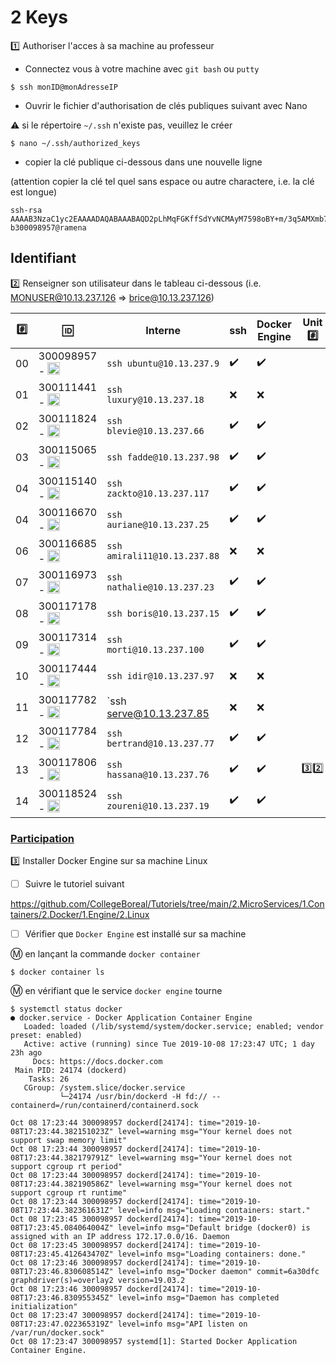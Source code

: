 # 2 Keys

:one: Authoriser l'acces à sa machine au professeur

* Connectez vous à votre machine avec `git bash` ou `putty`

```
$ ssh monID@monAdresseIP
```

* Ouvrir le fichier d'authorisation de clés publiques suivant avec Nano 

:warning: si le répertoire `~/.ssh` n'existe pas, veuillez le créer

```
$ nano ~/.ssh/authorized_keys
```

* copier la clé publique ci-dessous dans une nouvelle ligne 

(attention copier la clé tel quel sans espace ou autre charactere, i.e. la clé est longue)

```
ssh-rsa AAAAB3NzaC1yc2EAAAADAQABAAABAQD2pLhMqFGKffSdYvNCMAyM7598oBY+m/3q5AMXmb7IE6vq42+yGzqEUzZu9WrFckFD4Hq52rIU5DeOvi83DCF3uroXjNTEtCKdi+tY7cV18bHmsDsBHMqTnpuvroofgFWA0Pi++b2kGW2I5eyy1Qjv5rOp7y11Xe6XeZFEz7qQO1/xNiBMJEruG9Xldgooe4hkaOF39qnbqD4ui3LxYaTUTEulstw4wN70dSB8Zu9YQP7A7KU2zIEwJ1aw8whfO1CAM/AVvoDyqMtV8VXoaZSHOBgluMtinQfyyt473S2ZZeJlnmhK0F1gdOhO4SVZNRMj96m30ryYkYBFWvvLRP5N b300098957@ramena
```

## Identifiant

:two: Renseigner son utilisateur dans le tableau ci-dessous (i.e. MONUSER@10.13.237.126 => brice@10.13.237.126)

|:hash:| :id:      | Interne                 | ssh              | Docker Engine    | Unit :hash: |
|------|-----------|-------------------------|------------------|------------------|-------------|
| 00   | 300098957 - <image src="https://avatars0.githubusercontent.com/u/62551735?s=400&v=4" width=20 height=20></image> | `ssh ubuntu@10.13.237.9` |:heavy_check_mark:|:heavy_check_mark: |
| 01   | 300111441 - <image src="https://avatars2.githubusercontent.com/u/55207099?s=400&v=4" width=20 height=20></image> | `ssh luxury@10.13.237.18`   |:x:|:x:|
| 02   | 300111824 - <image src="https://avatars2.githubusercontent.com/u/54911706?s=400&v=4" width=20 height=20></image> | `ssh blevie@10.13.237.66`   |:heavy_check_mark:|:heavy_check_mark:|
| 03   | 300115065 - <image src="https://avatars0.githubusercontent.com/u/54910778?s=400&v=4" width=20 height=20></image> | `ssh fadde@10.13.237.98`   |:heavy_check_mark: | :heavy_check_mark: |
| 04   | 300115140 - <image src="https://avatars0.githubusercontent.com/u/54910329?s=460&v=4" width=20 height=20></image> | `ssh zackto@10.13.237.117`   | :heavy_check_mark: | :heavy_check_mark: |
| 04   | 300116670 - <image src="https://avatars0.githubusercontent.com/u/55238107?s=460&v=4" width=20 height=20></image> | `ssh auriane@10.13.237.25`   | :heavy_check_mark: | :heavy_check_mark: |
| 06   | 300116685 - <image src="https://avatars0.githubusercontent.com/u/54910751?s=460&v=4" width=20 height=20></image> | `ssh amirali11@10.13.237.88`   |:x:      |:x:  |
| 07   | 300116973 - <image src="https://avatars0.githubusercontent.com/u/54910252?s=460&v=4" width=20 height=20></image> | `ssh nathalie@10.13.237.23`  | :heavy_check_mark: | :heavy_check_mark: |
| 08   | 300117178 - <image src="https://avatars0.githubusercontent.com/u/54910937?s=460&v=4" width=20 height=20></image> | `ssh boris@10.13.237.15`     | :heavy_check_mark: |  :heavy_check_mark: |
| 09   | 300117314 - <image src="https://avatars0.githubusercontent.com/u/54910700?s=460&v=4" width=20 height=20></image> | `ssh morti@10.13.237.100`    | :heavy_check_mark: | :heavy_check_mark: |
| 10   | 300117444 - <image src="https://avatars0.githubusercontent.com/u/54910261?s=460&v=4" width=20 height=20></image> | `ssh idir@10.13.237.97`   |:x:               |:x:               |
| 11   | 300117782 - <image src="https://avatars0.githubusercontent.com/u/56364697?s=460&v=4" width=20 height=20></image> | `ssh serve@10.13.237.85   |:x:               |:x:               |
| 12   | 300117784 - <image src="https://avatars0.githubusercontent.com/u/54910102?s=460&v=4" width=20 height=20></image> | `ssh bertrand@10.13.237.77`   | :heavy_check_mark: | :heavy_check_mark: |
| 13   | 300117806 - <image src="https://avatars0.githubusercontent.com/u/54910103?s=460&v=4" width=20 height=20></image> | `ssh hassana@10.13.237.76`   |:heavy_check_mark:   |:heavy_check_mark:| :three::two: |
| 14   | 300118524 - <image src="https://avatars0.githubusercontent.com/u/56364857?s=460&v=4" width=20 height=20></image> | `ssh zoureni@10.13.237.19`   | :heavy_check_mark: | :heavy_check_mark: |

### [Participation](.scripts/Participation.md)

:three: Installer Docker Engine sur sa machine Linux

- [ ] Suivre le tutoriel suivant

https://github.com/CollegeBoreal/Tutoriels/tree/main/2.MicroServices/1.Containers/2.Docker/1.Engine/2.Linux

- [ ] Vérifier que `Docker Engine` est installé sur sa machine

:m: en lançant la commande `docker container`

```
$ docker container ls
```

:m: en vérifiant que le service `docker engine` tourne

```
$ systemctl status docker
● docker.service - Docker Application Container Engine
   Loaded: loaded (/lib/systemd/system/docker.service; enabled; vendor preset: enabled)
   Active: active (running) since Tue 2019-10-08 17:23:47 UTC; 1 day 23h ago
     Docs: https://docs.docker.com
 Main PID: 24174 (dockerd)
    Tasks: 26
   CGroup: /system.slice/docker.service
           └─24174 /usr/bin/dockerd -H fd:// --containerd=/run/containerd/containerd.sock

Oct 08 17:23:44 300098957 dockerd[24174]: time="2019-10-08T17:23:44.382151023Z" level=warning msg="Your kernel does not support swap memory limit"
Oct 08 17:23:44 300098957 dockerd[24174]: time="2019-10-08T17:23:44.382179791Z" level=warning msg="Your kernel does not support cgroup rt period"
Oct 08 17:23:44 300098957 dockerd[24174]: time="2019-10-08T17:23:44.382190586Z" level=warning msg="Your kernel does not support cgroup rt runtime"
Oct 08 17:23:44 300098957 dockerd[24174]: time="2019-10-08T17:23:44.382361631Z" level=info msg="Loading containers: start."
Oct 08 17:23:45 300098957 dockerd[24174]: time="2019-10-08T17:23:45.084064004Z" level=info msg="Default bridge (docker0) is assigned with an IP address 172.17.0.0/16. Daemon 
Oct 08 17:23:45 300098957 dockerd[24174]: time="2019-10-08T17:23:45.412643470Z" level=info msg="Loading containers: done."
Oct 08 17:23:46 300098957 dockerd[24174]: time="2019-10-08T17:23:46.830608514Z" level=info msg="Docker daemon" commit=6a30dfc graphdriver(s)=overlay2 version=19.03.2
Oct 08 17:23:46 300098957 dockerd[24174]: time="2019-10-08T17:23:46.830955345Z" level=info msg="Daemon has completed initialization"
Oct 08 17:23:47 300098957 dockerd[24174]: time="2019-10-08T17:23:47.022365319Z" level=info msg="API listen on /var/run/docker.sock"
Oct 08 17:23:47 300098957 systemd[1]: Started Docker Application Container Engine.
```


